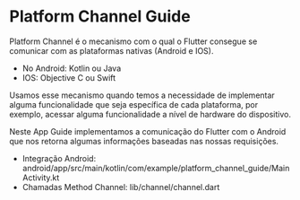 # Platform Channel Guide

Platform Channel é o mecanismo com o qual o Flutter consegue se comunicar com as plataformas nativas (Android e IOS).

- No Android: Kotlin ou Java
- IOS: Objective C ou Swift

Usamos esse mecanismo quando temos a necessidade de implementar alguma funcionalidade que seja específica de cada plataforma, por exemplo, acessar alguma funcionalidade a nível de hardware do dispositivo.

Neste App Guide implementamos a comunicação do Flutter com o Android que nos retorna algumas informações baseadas nas nossas requisições.

- Integração Android: android/app/src/main/kotlin/com/example/platform_channel_guide/MainActivity.kt
- Chamadas Method Channel: lib/channel/channel.dart


